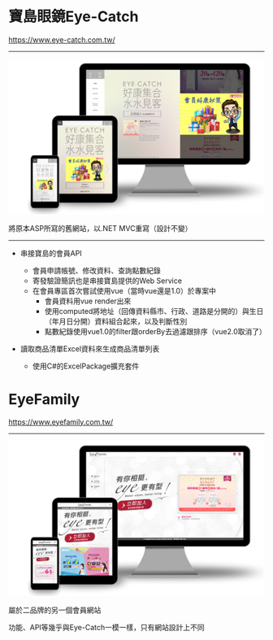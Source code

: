 寶島眼鏡Eye-Catch
=====================
https://www.eye-catch.com.tw/

----

<img src="/static/works/images/2-1.png" class="img-responsive" alt="RWD"/>

將原本ASP所寫的舊網站，以.NET MVC重寫（設計不變）

-----

- 串接寶島的會員API
    - 會員申請帳號、修改資料、查詢點數紀錄
    - 寄發驗證簡訊也是串接寶島提供的Web Service
    - 在會員專區首次嘗試使用vue（當時vue還是1.0）於專案中
        - 會員資料用vue render出來
        - 使用computed將地址（回傳資料縣市、行政、道路是分開的）與生日（年月日分開）資料組合起來，以及判斷性別
        - 點數紀錄使用vue1.0的filter跟orderBy去過濾跟排序（vue2.0取消了）

- 讀取商品清單Excel資料來生成商品清單列表
    - 使用C#的ExcelPackage擴充套件

EyeFamily
=====================
https://www.eyefamily.com.tw/

----
<img src="/static/works/images/2-2.png" class="img-responsive" alt="RWD"/>

屬於二品牌的另一個會員網站

功能、API等幾乎與Eye-Catch一模一樣，只有網站設計上不同